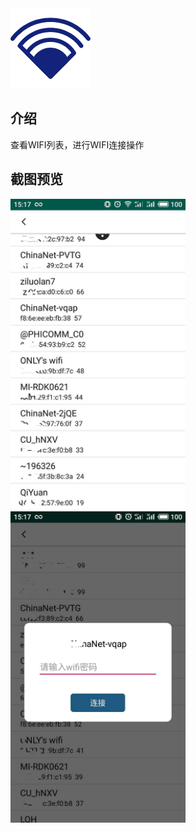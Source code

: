 <img src="/screen_shot/icon.png">

## 介绍

查看WIFI列表，进行WIFI连接操作



## 截图预览

<img src="/screen_shot/1.jpg" width="280" alt="信息"/> <img src="/screen_shot/2.jpg" width="280" alt="信息"/>
